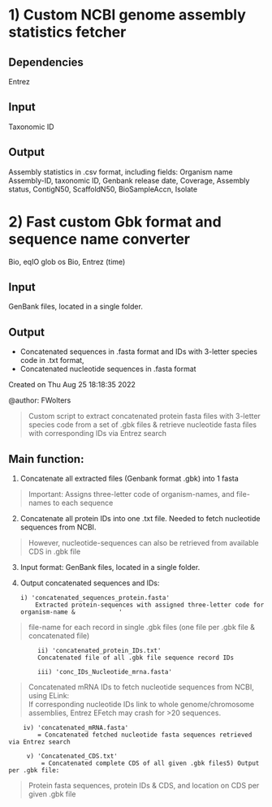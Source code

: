 # 1) Custom NCBI genome assembly statistics fetcher

## Dependencies
Entrez

## Input
Taxonomic ID

## Output
Assembly statistics in .csv format, including fields:
Organism name
Assembly-ID, 
taxonomic ID, 
Genbank release date, 
Coverage, 
Assembly status, 
ContigN50, 
ScaffoldN50, 
BioSampleAccn,
Isolate 

 
# 2) Fast custom Gbk format and sequence name converter

Bio, eqIO
glob
os
Bio, Entrez
(time)

## Input
GenBank files, located in a single folder.

## Output
- Concatenated sequences in .fasta format and IDs with 3-letter species code in .txt format, 
- Concatenated nucleotide sequences in .fasta format


Created on Thu Aug 25 18:18:35 2022  
  
@author: FWolters
  
  
> Custom script to extract concatenated protein fasta files with 3-letter species code from a set of .gbk files & retrieve nucleotide fasta files with corresponding IDs via Entrez search  
  
  
  
 ## Main function: 
 
 1) Concatenate all extracted files (Genbank format .gbk) into 1 fasta   
  
> Important: Assigns three-letter code of organism-names, and file-names to each sequence 

 2) Concatenate all protein IDs into one .txt file. Needed to fetch nucleotide sequences from NCBI.    
> However, nucleotide-sequences can also be retrieved from available CDS in .gbk file 

 3) Input format: GenBank files, located in a single folder. 
 4) Output concatenated sequences and IDs:       
 
	    i) 'concatenated_sequences_protein.fasta'  
            Extracted protein-sequences with assigned three-letter code for organism-name &            '
> file-name for each record in single .gbk files (one file per .gbk file & concatenated file) 
 
            ii) 'concatenated_protein_IDs.txt'            
            Concatenated file of all .gbk file sequence record IDs  
     
            iii) 'conc_IDs_Nucleotide_mrna.fasta'            
> Concatenated mRNA IDs to fetch nucleotide sequences from NCBI, using ELink:            
> If corresponding nucleotide IDs link to whole genome/chromosome assemblies, Entrez EFetch may crash for >20 sequences.        
            
	    iv) 'concatenated_mRNA.fasta'  
            = Concatenated fetched nucleotide fasta sequences retrieved via Entrez search       
             
	     v) 'Concatenated_CDS.txt'            
             = Concatenated complete CDS of all given .gbk files5) Output per .gbk file:  
	     
> Protein fasta sequences, protein IDs & CDS, and location on CDS per given .gbk file 
